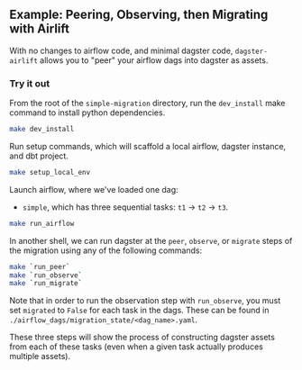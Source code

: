 ## Example: Peering, Observing, then Migrating with Airlift

With no changes to airflow code, and minimal dagster code, `dagster-airlift` allows you to "peer" your
airflow dags into dagster as assets.

### Try it out

From the root of the `simple-migration` directory, run the `dev_install` make command to install python dependencies.

```bash
make dev_install
```

Run setup commands, which will scaffold a local airflow, dagster instance, and dbt project.

```bash
make setup_local_env
```

Launch airflow, where we've loaded one dag:

- `simple`, which has three sequential tasks: `t1` -> `t2` -> `t3`.

```bash
make run_airflow
```

In another shell, we can run dagster at the `peer`, `observe`, or `migrate` steps of the migration using any of the following commands:

```bash
make `run_peer`
make `run_observe`
make `run_migrate`
```

Note that in order to run the observation step with `run_observe`, you must set `migrated` to `False` for each task in the dags. These can be found in `./airflow_dags/migration_state/<dag_name>.yaml`.

These three steps will show the process of constructing dagster assets from each of these tasks (even when a given task actually produces multiple assets).

